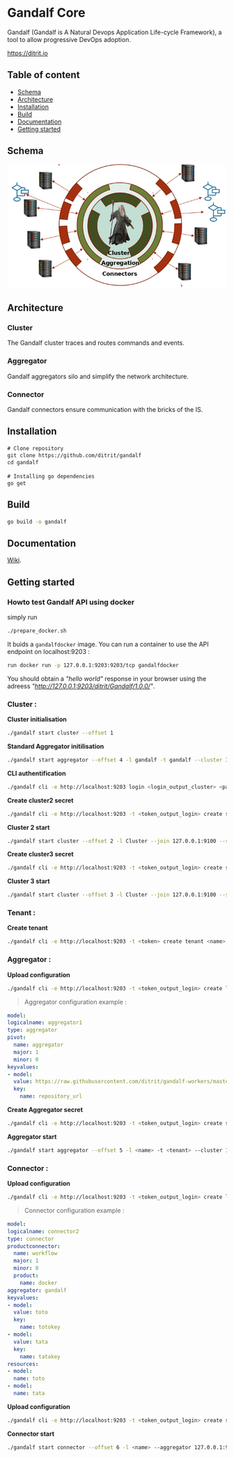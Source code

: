 # Gandalf Core
Gandalf (Gandalf is A Natural Devops Application Life-cycle Framework), a tool to allow progressive DevOps adoption.

https://ditrit.io


## Table of content
- [Schema](#Schema)
- [Architecture](#Architecture)
- [Installation](#Installation)
- [Build](#Build)
- [Documentation](#Documentation)
- [Getting started](#Getting-started)


## Schema
![alt text](images/schemagandalf.png "gandalf schéma")


## Architecture

### Cluster
The Gandalf cluster traces and routes commands and events.
### Aggregator
Gandalf aggregators silo and simplify the network architecture.
### Connector
Gandalf connectors ensure communication with the bricks of the IS.

## Installation

```
# Clone repository
git clone https://github.com/ditrit/gandalf
cd gandalf

# Installing go dependencies
go get
```

## Build

```bash
go build -o gandalf
```

## Documentation
[Wiki](https://github.com/ditrit/gandalf/wiki).

## Getting started

### Howto test Gandalf API using docker
simply run 
```bash 
./prepare_docker.sh
```
It buids a ```gandalfdocker``` image.
You can run a container to use the API endpoint on localhost:9203 :
```bash
run docker run -p 127.0.0.1:9203:9203/tcp gandalfdocker
```
You should obtain a *"hello world"* response in your browser using the adreess *"http://127.0.0.1:9203/ditrit/Gandalf/1.0.0/"*.

### Cluster : 

**Cluster initialisation**
```bash
./gandalf start cluster --offset 1
```

**Standard Aggregator initilisation**
```bash
./gandalf start aggregator --offset 4 -l gandalf -t gandalf --cluster 127.0.0.1:9100 --secret <secret_output_cluster>
```
**CLI authentification**
```bash
./gandalf cli -e http://localhost:9203 login <login_output_cluster> <password_output_cluster>
```

**Create cluster2 secret** 
```bash
./gandalf cli -e http://localhost:9203 -t <token_output_login> create secret  
```
**Cluster 2 start** 
```bash
./gandalf start cluster --offset 2 -l Cluster --join 127.0.0.1:9100 --secret <secret>
```
**Create cluster3 secret** 
```bash
./gandalf cli -e http://localhost:9203 -t <token_output_login> create secret  
```
**Cluster 3 start** 
```bash
./gandalf start cluster --offset 3 -l Cluster --join 127.0.0.1:9100 --secret <secret>
```


### Tenant : 

**Create tenant**
```bash
./gandalf cli -e http://localhost:9203 -t <token> create tenant <name> <shortdescription> <description>
```

### Aggregator : 

**Upload configuration** 
```bash
./gandalf cli -e http://localhost:9203 -t <token_output_login> create logicalcomponent <tenant> aggregator <path_to_configuration> 
```
> Aggregator configuration example : 
```yaml
model:
logicalname: aggregator1
type: aggregator
pivot:
  name: aggregator
  major: 1
  minor: 0
keyvalues:
- model:
  value: https://raw.githubusercontent.com/ditrit/gandalf-workers/master 
  key:
    name: repository_url
```
**Create Aggregator secret** 
```bash
./gandalf cli -e http://localhost:9203 -t <token_output_login> create secret  
```
**Aggregator start** 
```bash
./gandalf start aggregator --offset 5 -l <name> -t <tenant> --cluster 127.0.0.1:9100 --secret <secret>
```

### Connector :
**Upload configuration** 
```bash
./gandalf cli -e http://localhost:9203 -t <token_output_login> create logicalcomponent <tenant> connector <path_to_configuration> 
```

> Connector configuration example : 
```yaml
model:
logicalname: connector2
type: connector
productconnector:
  name: workflow
  major: 1
  minor: 0
  product:
    name: docker
aggregator: gandalf
keyvalues:
- model:
  value: toto
  key:
    name: totokey
- model:
  value: tata
  key:
    name: tatakey
resources:
- model:
  name: toto
- model:
  name: tata
```


**Upload configuration** 
```bash
./gandalf cli -e http://localhost:9203 -t <token_output_login> create secret  
```
**Connector start** 
```bash
./gandalf start connector --offset 6 -l <name> --aggregator 127.0.0.1:9103 --secret <secret> --class <class> --product <product>
```

